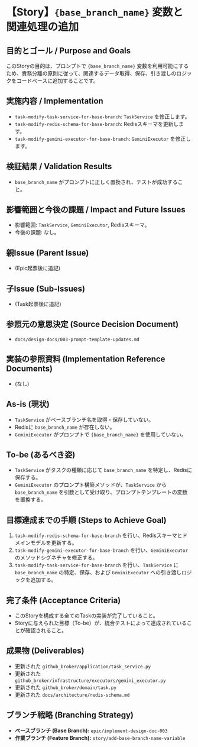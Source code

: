 # 【Story】`{base_branch_name}` 変数と関連処理の追加

## 目的とゴール / Purpose and Goals
このStoryの目的は、プロンプトで `{base_branch_name}` 変数を利用可能にするため、責務分離の原則に従って、関連するデータ取得、保存、引き渡しのロジックをコードベースに追加することです。

## 実施内容 / Implementation
- `task-modify-task-service-for-base-branch`: `TaskService` を修正します。
- `task-modify-redis-schema-for-base-branch`: Redisスキーマを更新します。
- `task-modify-gemini-executor-for-base-branch`: `GeminiExecutor` を修正します。

## 検証結果 / Validation Results
- `base_branch_name` がプロンプトに正しく置換され、テストが成功すること。

## 影響範囲と今後の課題 / Impact and Future Issues
- 影響範囲: `TaskService`, `GeminiExecutor`, Redisスキーマ。
- 今後の課題: なし。

## 親Issue (Parent Issue)
- (Epic起票後に追記)

## 子Issue (Sub-Issues)
- (Task起票後に追記)

## 参照元の意思決定 (Source Decision Document)
- `docs/design-docs/003-prompt-template-updates.md`

## 実装の参照資料 (Implementation Reference Documents)
- (なし)

## As-is (現状)
- `TaskService` がベースブランチ名を取得・保存していない。
- Redisに `base_branch_name` が存在しない。
- `GeminiExecutor` がプロンプトで `{base_branch_name}` を使用していない。

## To-be (あるべき姿)
- `TaskService` がタスクの種類に応じて `base_branch_name` を特定し、Redisに保存する。
- `GeminiExecutor` のプロンプト構築メソッドが、`TaskService` から `base_branch_name` を引数として受け取り、プロンプトテンプレートの変数を置換する。

## 目標達成までの手順 (Steps to Achieve Goal)
1. `task-modify-redis-schema-for-base-branch` を行い、Redisスキーマとドメインモデルを更新する。
2. `task-modify-gemini-executor-for-base-branch` を行い、`GeminiExecutor` のメソッドシグネチャを修正する。
3. `task-modify-task-service-for-base-branch` を行い、`TaskService` に `base_branch_name` の特定、保存、および `GeminiExecutor` への引き渡しロジックを追加する。

## 完了条件 (Acceptance Criteria)
- このStoryを構成する全てのTaskの実装が完了していること。
- Storyに与えられた目標（To-be）が、統合テストによって達成されていることが確認されること。

## 成果物 (Deliverables)
- 更新された `github_broker/application/task_service.py`
- 更新された `github_broker/infrastructure/executors/gemini_executor.py`
- 更新された `github_broker/domain/task.py`
- 更新された `docs/architecture/redis-schema.md`

## ブランチ戦略 (Branching Strategy)
- **ベースブランチ (Base Branch):** `epic/implement-design-doc-003`
- **作業ブランチ (Feature Branch):** `story/add-base-branch-name-variable`
